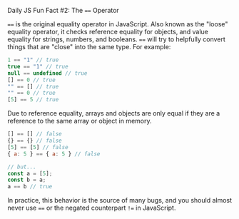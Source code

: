 Daily JS Fun Fact #2: The `==` Operator

`==` is the original equality operator in JavaScript. Also known as the "loose" equality operator, it checks reference equality for objects, and value equality for strings, numbers, and booleans. `==` will try to helpfully convert things that are "close" into the same type. For example:

```js
1 == "1" // true
true == "1" // true
null == undefined // true
[] == 0 // true
"" == [] // true
"" == 0 // true
[5] == 5 // true
```

Due to reference equality, arrays and objects are only equal if they are a reference to the same array or object in memory.

```js
[] == [] // false
{} == {} // false
[5] == [5] // false
{ a: 5 } == { a: 5 } // false

// but...
const a = [5];
const b = a;
a == b // true
```

In practice, this behavior is the source of many bugs, and you should almost never use `==` or the negated counterpart `!=` in JavaScript.
